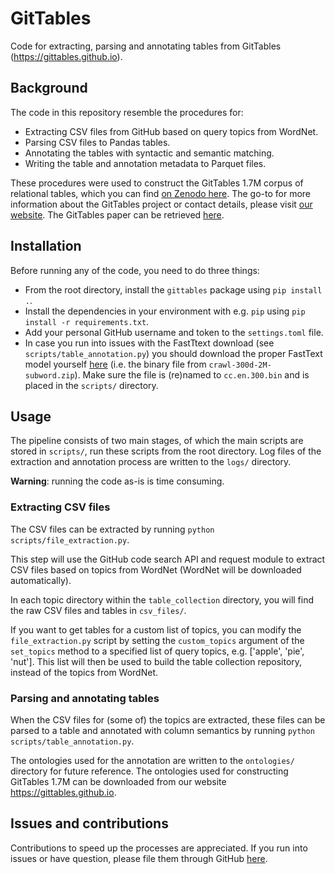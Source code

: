 # GitTables
Code for extracting, parsing and annotating tables from GitTables (https://gittables.github.io).

## Background
The code in this repository resemble the procedures for:
- Extracting CSV files from GitHub based on query topics from WordNet.
- Parsing CSV files to Pandas tables.
- Annotating the tables with syntactic and semantic matching.
- Writing the table and annotation metadata to Parquet files.

These procedures were used to construct the GitTables 1.7M corpus of relational tables, which you can find [on Zenodo here](https://zenodo.org/record/4943312). The go-to for more information about the GitTables project or contact details, please visit [our website](https://gittables.github.io). The GitTables paper can be retrieved [here](https://arxiv.org/abs/2106.07258).

## Installation
Before running any of the code, you need to do three things:
- From the root directory, install the `gittables` package using `pip install .`.
- Install the dependencies in your environment with e.g. `pip` using `pip install -r requirements.txt`.
- Add your personal GitHub username and token to the `settings.toml` file.
- In case you run into issues with the FastTtext download (see `scripts/table_annotation.py`) you should download the proper FastText model yourself [here](https://fasttext.cc/docs/en/english-vectors.html) (i.e. the binary file from `crawl-300d-2M-subword.zip`). Make sure the file is (re)named to `cc.en.300.bin` and is placed in the `scripts/` directory.

## Usage

The pipeline consists of two main stages, of which the main scripts are stored in `scripts/`, run these scripts from the root directory.
Log files of the extraction and annotation process are written to the `logs/` directory.

**Warning**: running the code as-is is time consuming.

### Extracting CSV files
The CSV files can be extracted by running `python scripts/file_extraction.py`.

This step will use the GitHub code search API and request module to extract CSV files based on topics from WordNet (WordNet will be downloaded automatically).

In each topic directory within the `table_collection` directory, you will find the raw CSV files and tables in `csv_files/`.

If you want to get tables for a custom list of topics, you can modify the `file_extraction.py` script by setting the `custom_topics` argument of the `set_topics` method to a specified list of query topics, e.g. ['apple', 'pie', 'nut'].
This list will then be used to build the table collection repository, instead of the topics from WordNet.

### Parsing and annotating tables
When the CSV files for (some of) the topics are extracted, these files can be parsed to a table and annotated with column semantics by running `python scripts/table_annotation.py`.

The ontologies used for the annotation are written to the `ontologies/` directory for future reference. The ontologies used for constructing GitTables 1.7M can be downloaded from our website https://gittables.github.io.


## Issues and contributions
Contributions to speed up the processes are appreciated.
If you run into issues or have question, please file them through GitHub [here](https://github.com/madelonhulsebos/gittables/issues).

